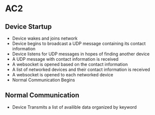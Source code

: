 # AC2
## Device Startup
- Device wakes and joins network
- Device begins to broadcast a UDP message containing its contact information
- Device listens for UDP messages in hopes of finding another device
- A UDP message with contact information is received 
- A websocket is opened based on the contact information
- A list of networked devices and their contact information is received
- A websocket is opened to each networked device
- Normal Communication Begins

## Normal Communication
- Device Transmits a list of availible data organized by keyword
